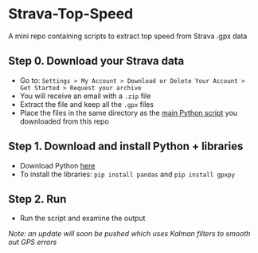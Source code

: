 # Strava-Top-Speed
A mini repo containing scripts to extract top speed from Strava .gpx data

## Step 0. Download your Strava data

- Go to: ```Settings > My Account > Download or Delete Your Account > Get Started > Request your archive``` 
- You will receive an email with a ```.zip``` file
- Extract the file and keep all the ```.gpx``` files
- Place the files in the same directory as the [main Python script](https://github.com/PsiPhiTheta/Strava-Top-Speed/blob/master/StravaTopSpeed.py) you downloaded from this repo

## Step 1. Download and install Python + libraries

- Download Python [here](https://www.python.org/downloads/)
- To install the libraries: ```pip install pandas``` and ```pip install gpxpy```

## Step 2. Run 

- Run the script and examine the output

*Note: an update will soon be pushed which uses Kalman filters to smooth out GPS errors*
